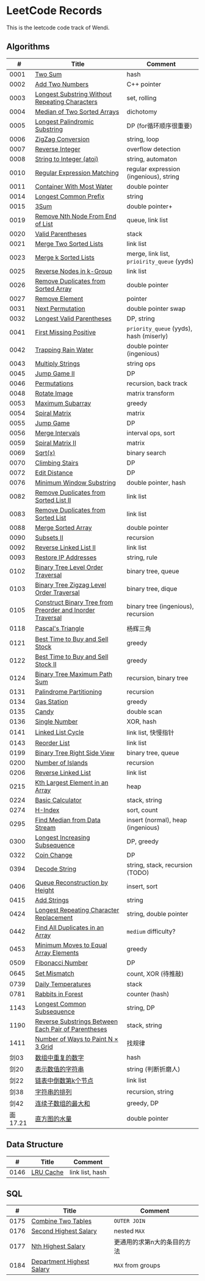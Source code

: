 # LeetCode Records
This is the leetcode code track of Wendi.

## Algorithms
| # | Title | Comment |
|---| ----- | ------- |
|0001|[Two Sum](https://leetcode-cn.com/problems/two-sum/)|hash
|0002|[Add Two Numbers](https://leetcode-cn.com/problems/add-two-numbers/)|C++ pointer
|0003|[Longest Substring Without Repeating Characters](https://leetcode-cn.com/problems/longest-substring-without-repeating-characters/)|set, rolling
|0004|[Median of Two Sorted Arrays](https://leetcode-cn.com/problems/median-of-two-sorted-arrays/)|dichotomy
|0005|[Longest Palindromic Substring](https://leetcode-cn.com/problems/longest-palindromic-substring/)|DP (for循环顺序很重要)
|0006|[ZigZag Conversion](https://leetcode-cn.com/problems/zigzag-conversion/)|string, loop
|0007|[Reverse Integer](https://leetcode-cn.com/problems/reverse-integer/)|overflow detection
|0008|[String to Integer (atoi)](https://leetcode-cn.com/problems/string-to-integer-atoi/)|string, automaton
|0010|[Regular Expression Matching](https://leetcode-cn.com/problems/regular-expression-matching/)|regular expression (ingenious), string
|0011|[Container With Most Water](https://leetcode-cn.com/problems/container-with-most-water/)|double pointer
|0014|[Longest Common Prefix](https://leetcode-cn.com/problems/longest-common-prefix/)|string
|0015|[3Sum](https://leetcode-cn.com/problems/3sum/)|double pointer+
|0019|[Remove Nth Node From End of List](https://leetcode-cn.com/problems/remove-nth-node-from-end-of-list/)|queue, link list
|0020|[Valid Parentheses](https://leetcode-cn.com/problems/valid-parentheses/)|stack
|0021|[Merge Two Sorted Lists](https://leetcode-cn.com/problems/merge-two-sorted-lists/)|link list
|0023|[Merge k Sorted Lists](https://leetcode-cn.com/problems/merge-k-sorted-lists/)|merge, link list, `prioirity_queue` (yyds)
|0025|[Reverse Nodes in k-Group](https://leetcode-cn.com/problems/reverse-nodes-in-k-group/)|link list
|0026|[Remove Duplicates from Sorted Array](https://leetcode-cn.com/problems/remove-duplicates-from-sorted-array/)|double pointer
|0027|[Remove Element](https://leetcode-cn.com/problems/remove-element/)|pointer
|0031|[Next Permutation](https://leetcode-cn.com/problems/next-permutation/)|double pointer swap
|0032|[Longest Valid Parentheses](https://leetcode-cn.com/problems/longest-valid-parentheses/)|DP, string
|0041|[First Missing Positive](https://leetcode-cn.com/problems/first-missing-positive/)|`priority_queue` (yyds), hash (miserly)
|0042|[Trapping Rain Water](https://leetcode-cn.com/problems/trapping-rain-water/)|double pointer (ingenious)
|0043|[Multiply Strings](https://leetcode-cn.com/problems/multiply-strings/)|string ops
|0045|[Jump Game II](https://leetcode-cn.com/problems/jump-game-ii/)|DP
|0046|[Permutations](https://leetcode-cn.com/problems/permutations/)|recursion, back track
|0048|[Rotate Image](https://leetcode-cn.com/problems/rotate-image/)|matrix transform
|0053|[Maximum Subarray](https://leetcode-cn.com/problems/maximum-subarray/)|greedy
|0054|[Spiral Matrix](https://leetcode-cn.com/problems/spiral-matrix/)|matrix
|0055|[Jump Game](https://leetcode-cn.com/problems/jump-game/)|DP
|0056|[Merge Intervals](https://leetcode-cn.com/problems/merge-intervals/)|interval ops, sort
|0059|[Spiral Matrix II](https://leetcode-cn.com/problems/spiral-matrix-ii/)|matrix
|0069|[Sqrt(x)](https://leetcode-cn.com/problems/sqrtx/)|binary search
|0070|[Climbing Stairs](https://leetcode-cn.com/problems/climbing-stairs/)|DP
|0072|[Edit Distance](https://leetcode-cn.com/problems/edit-distance/)|DP
|0076|[Minimum Window Substring](https://leetcode-cn.com/problems/minimum-window-substring/)|double pointer, hash
|0082|[Remove Duplicates from Sorted List II](https://leetcode-cn.com/problems/remove-duplicates-from-sorted-list-ii/)|link list
|0083|[Remove Duplicates from Sorted List](https://leetcode-cn.com/problems/remove-duplicates-from-sorted-list/)|link list
|0088|[Merge Sorted Array](https://leetcode-cn.com/problems/merge-sorted-array/)|double pointer
|0090|[Subsets II](https://leetcode-cn.com/problems/subsets-ii/)|recursion
|0092|[Reverse Linked List II](https://leetcode-cn.com/problems/reverse-linked-list-ii/)|link list
|0093|[Restore IP Addresses](https://leetcode-cn.com/problems/restore-ip-addresses/)|string, rule
|0102|[Binary Tree Level Order Traversal](https://leetcode-cn.com/problems/binary-tree-level-order-traversal/)|binary tree, queue
|0103|[Binary Tree Zigzag Level Order Traversal](https://leetcode-cn.com/problems/binary-tree-zigzag-level-order-traversal/)|binary tree, dique
|0105|[Construct Binary Tree from Preorder and Inorder Traversal](https://leetcode-cn.com/problems/construct-binary-tree-from-preorder-and-inorder-traversal/)|binary tree (ingenious), recursion
|0118|[Pascal's Triangle](https://leetcode-cn.com/problems/pascals-triangle/)|杨辉三角
|0121|[Best Time to Buy and Sell Stock](https://leetcode-cn.com/problems/best-time-to-buy-and-sell-stock/)|greedy
|0122|[Best Time to Buy and Sell Stock II](https://leetcode-cn.com/problems/best-time-to-buy-and-sell-stock-ii/)|greedy
|0124|[Binary Tree Maximum Path Sum](https://leetcode-cn.com/problems/binary-tree-maximum-path-sum/)|recursion, binary tree
|0131|[Palindrome Partitioning](https://leetcode-cn.com/problems/palindrome-partitioning/)|recursion
|0134|[Gas Station](https://leetcode-cn.com/problems/gas-station/)|greedy
|0135|[Candy](https://leetcode-cn.com/problems/candy/)|double scan
|0136|[Single Number](https://leetcode-cn.com/problems/single-number/)|XOR, hash
|0141|[Linked List Cycle](https://leetcode-cn.com/problems/linked-list-cycle/)|link list, 快慢指针
|0143|[Reorder List](https://leetcode-cn.com/problems/reorder-list/)|link list
|0199|[Binary Tree Right Side View](https://leetcode-cn.com/problems/binary-tree-right-side-view/)|binary tree, queue
|0200|[Number of Islands](https://leetcode-cn.com/problems/number-of-islands/)|recursion
|0206|[Reverse Linked List](https://leetcode-cn.com/problems/reverse-linked-list/)|link list
|0215|[Kth Largest Element in an Array](https://leetcode-cn.com/problems/kth-largest-element-in-an-array/)|heap
|0224|[Basic Calculator](https://leetcode-cn.com/problems/basic-calculator/)|stack, string
|0274|[H-Index](https://leetcode-cn.com/problems/h-index/)|sort, count
|0295|[Find Median from Data Stream](https://leetcode-cn.com/problems/find-median-from-data-stream/)|insert (normal), heap (ingenious)
|0300|[Longest Increasing Subsequence](https://leetcode-cn.com/problems/longest-increasing-subsequence/)|DP, greedy
|0322|[Coin Change](https://leetcode-cn.com/problems/coin-change/)|DP
|0394|[Decode String](https://leetcode-cn.com/problems/decode-string/)|string, stack, recursion (TODO)
|0406|[Queue Reconstruction by Height](https://leetcode-cn.com/problems/queue-reconstruction-by-height/)|insert, sort
|0415|[Add Strings](https://leetcode-cn.com/problems/add-strings/)|string
|0424|[Longest Repeating Character Replacement](https://leetcode-cn.com/problems/longest-repeating-character-replacement/)|string, double pointer
|0442|[Find All Duplicates in an Array](https://leetcode-cn.com/problems/find-all-duplicates-in-an-array/)|`medium` difficulty?
|0453|[Minimum Moves to Equal Array Elements](https://leetcode-cn.com/problems/minimum-moves-to-equal-array-elements/)|greedy
|0509|[Fibonacci Number](https://leetcode-cn.com/problems/fibonacci-number/)|DP
|0645|[Set Mismatch](https://leetcode-cn.com/problems/set-mismatch/)|count, XOR (待推敲)
|0739|[Daily Temperatures](https://leetcode-cn.com/problems/daily-temperatures/)|stack
|0781|[Rabbits in Forest](https://leetcode-cn.com/problems/rabbits-in-forest/)|counter (hash)
|1143|[Longest Common Subsequence](https://leetcode-cn.com/problems/longest-common-subsequence/)|string, DP
|1190|[Reverse Substrings Between Each Pair of Parentheses](https://leetcode-cn.com/problems/reverse-substrings-between-each-pair-of-parentheses/)|stack, string
|1411|[Number of Ways to Paint N × 3 Grid](https://leetcode-cn.com/problems/number-of-ways-to-paint-n-3-grid/)|找规律
|剑03|[数组中重复的数字](https://leetcode-cn.com/problems/shu-zu-zhong-zhong-fu-de-shu-zi-lcof/)|hash
|剑20|[表示数值的字符串](https://leetcode-cn.com/problems/biao-shi-shu-zhi-de-zi-fu-chuan-lcof/)|string (判断折磨人)
|剑22|[链表中倒数第k个节点](https://leetcode-cn.com/problems/lian-biao-zhong-dao-shu-di-kge-jie-dian-lcof/)|link list
|剑38|[字符串的排列](https://leetcode-cn.com/problems/zi-fu-chuan-de-pai-lie-lcof/)|recursion, string
|剑42|[连续子数组的最大和](https://leetcode-cn.com/problems/lian-xu-zi-shu-zu-de-zui-da-he-lcof/)|greedy, DP
|面17.21|[直方图的水量](https://leetcode-cn.com/problems/volume-of-histogram-lcci/)|double pointer

## Data Structure
| # | Title | Comment |
|---| ----- | ------- |
|0146|[LRU Cache](https://leetcode-cn.com/problems/lru-cache/)|link list, hash

<!-- ### Parallelization
| # | Title | Comment |
|---| ----- | ------- | -->


## SQL
| # | Title | Comment |
|---| ----- | ------- |
|0175|[Combine Two Tables](https://leetcode-cn.com/problems/combine-two-tables/)|`OUTER JOIN`
|0176|[Second Highest Salary](https://leetcode-cn.com/problems/second-highest-salary/)|nested `MAX`
|0177|[Nth Highest Salary](https://leetcode-cn.com/problems/nth-highest-salary/)|更通用的求第n大的条目的方法
|0184|[Department Highest Salary](https://leetcode-cn.com/problems/department-highest-salary/)|`MAX` from groups
